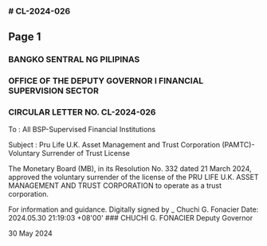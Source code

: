 ### # CL-2024-026

## Page 1

### BANGKO SENTRAL NG PILIPINAS

### OFFICE OF THE DEPUTY GOVERNOR I FINANCIAL SUPERVISION SECTOR

### CIRCULAR LETTER NO. CL-2024-026

To : All BSP-Supervised Financial Institutions

Subject : Pru Life U.K. Asset Management and Trust Corporation (PAMTC)- Voluntary Surrender of Trust License

The Monetary Board (MB), in its Resolution No. 332 dated 21 March 2024, approved the voluntary surrender of the license of the PRU LIFE U.K. ASSET MANAGEMENT AND TRUST CORPORATION to operate as a trust corporation.

For information and guidance. Digitally signed by _ Chuchi G. Fonacier Date: 2024.05.30 21:19:03 +08'00' ### CHUCHI G. FONACIER Deputy Governor

30 May 2024 